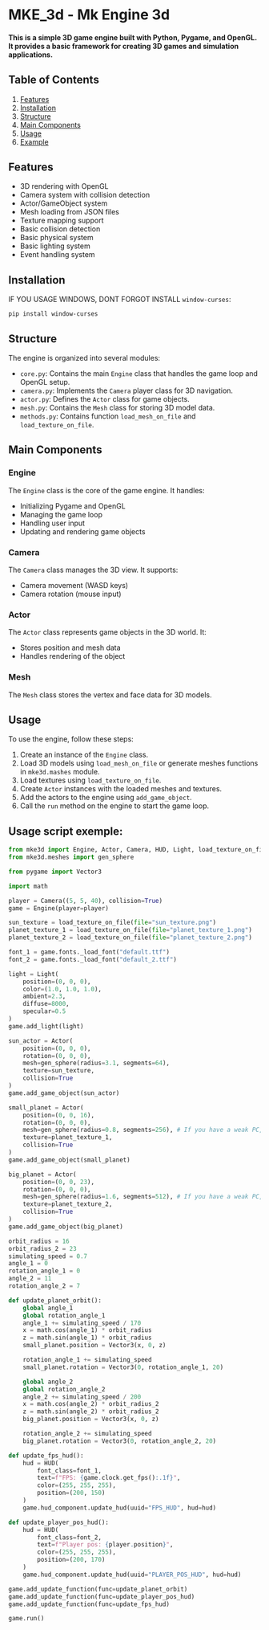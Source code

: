 # MKE_3d - Mk Engine 3d

#### This is a simple 3D game engine built with Python, Pygame, and OpenGL. It provides a basic framework for creating 3D games and simulation applications.

## Table of Contents

1. [Features](#features)
2. [Installation](#installation)
3. [Structure](#structure)
4. [Main Components](#main-components)
5. [Usage](#usage)
6. [Example](#usage-script-exemple)

## Features

- 3D rendering with OpenGL
- Camera system with collision detection
- Actor/GameObject system
- Mesh loading from JSON files
- Texture mapping support
- Basic collision detection
- Basic physical system
- Basic lighting system
- Event handling system

## Installation

IF YOU USAGE WINDOWS, DONT FORGOT INSTALL `window-curses`:

```
pip install window-curses
```

## Structure

The engine is organized into several modules:

- `core.py`: Contains the main `Engine` class that handles the game loop and OpenGL setup.
- `camera.py`: Implements the `Camera` player class for 3D navigation.
- `actor.py`: Defines the `Actor` class for game objects.
- `mesh.py`: Contains the `Mesh` class for storing 3D model data.
- `methods.py`: Contains function `load_mesh_on_file` and `load_texture_on_file`.

## Main Components

### Engine

The `Engine` class is the core of the game engine. It handles:

- Initializing Pygame and OpenGL
- Managing the game loop
- Handling user input
- Updating and rendering game objects

### Camera

The `Camera` class manages the 3D view. It supports:

- Camera movement (WASD keys)
- Camera rotation (mouse input)

### Actor

The `Actor` class represents game objects in the 3D world. It:

- Stores position and mesh data
- Handles rendering of the object

### Mesh

The `Mesh` class stores the vertex and face data for 3D models.

## Usage

To use the engine, follow these steps:

1. Create an instance of the `Engine` class.
2. Load 3D models using `load_mesh_on_file` or generate meshes functions in `mke3d.mashes` module.
3. Load textures using `load_texture_on_file`.
4. Create `Actor` instances with the loaded meshes and textures.
5. Add the actors to the engine using `add_game_object`.
6. Call the `run` method on the engine to start the game loop.

## Usage script exemple:

```python
from mke3d import Engine, Actor, Camera, HUD, Light, load_texture_on_file
from mke3d.meshes import gen_sphere

from pygame import Vector3

import math

player = Camera((5, 5, 40), collision=True)
game = Engine(player=player)

sun_texture = load_texture_on_file(file="sun_texture.png")
planet_texture_1 = load_texture_on_file(file="planet_texture_1.png")
planet_texture_2 = load_texture_on_file(file="planet_texture_2.png")

font_1 = game.fonts._load_font("default.ttf")
font_2 = game.fonts._load_font("default_2.ttf")

light = Light(
    position=(0, 0, 0),
    color=(1.0, 1.0, 1.0),
    ambient=2.3,
    diffuse=8000,
    specular=0.5
)
game.add_light(light)

sun_actor = Actor(
    position=(0, 0, 0),
    rotation=(0, 0, 0),
    mesh=gen_sphere(radius=3.1, segments=64),
    texture=sun_texture,
    collision=True
)
game.add_game_object(sun_actor)

small_planet = Actor(
    position=(0, 0, 16),
    rotation=(0, 0, 0),
    mesh=gen_sphere(radius=0.8, segments=256), # If you have a weak PC, you can reduce the number of polygons.
    texture=planet_texture_1,
    collision=True
)
game.add_game_object(small_planet)

big_planet = Actor(
    position=(0, 0, 23),
    rotation=(0, 0, 0),
    mesh=gen_sphere(radius=1.6, segments=512), # If you have a weak PC, you can reduce the number of polygons.
    texture=planet_texture_2,
    collision=True
)
game.add_game_object(big_planet)

orbit_radius = 16
orbit_radius_2 = 23
simulating_speed = 0.7
angle_1 = 0
rotation_angle_1 = 0
angle_2 = 11
rotation_angle_2 = 7

def update_planet_orbit():
    global angle_1
    global rotation_angle_1
    angle_1 += simulating_speed / 170
    x = math.cos(angle_1) * orbit_radius
    z = math.sin(angle_1) * orbit_radius
    small_planet.position = Vector3(x, 0, z)

    rotation_angle_1 += simulating_speed
    small_planet.rotation = Vector3(0, rotation_angle_1, 20)

    global angle_2
    global rotation_angle_2
    angle_2 += simulating_speed / 200
    x = math.cos(angle_2) * orbit_radius_2
    z = math.sin(angle_2) * orbit_radius_2
    big_planet.position = Vector3(x, 0, z)

    rotation_angle_2 += simulating_speed
    big_planet.rotation = Vector3(0, rotation_angle_2, 20)

def update_fps_hud():
    hud = HUD(
        font_class=font_1,
        text=f"FPS: {game.clock.get_fps():.1f}",
        color=(255, 255, 255),
        position=(200, 150)
    )
    game.hud_component.update_hud(uuid="FPS_HUD", hud=hud)

def update_player_pos_hud():
    hud = HUD(
        font_class=font_2,
        text=f"Player pos: {player.position}",
        color=(255, 255, 255),
        position=(200, 170)
    )
    game.hud_component.update_hud(uuid="PLAYER_POS_HUD", hud=hud)

game.add_update_function(func=update_planet_orbit)
game.add_update_function(func=update_player_pos_hud)
game.add_update_function(func=update_fps_hud)

game.run()
```
